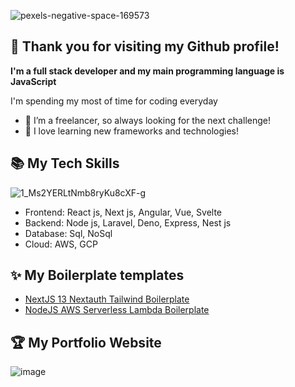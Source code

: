 ![pexels-negative-space-169573](https://user-images.githubusercontent.com/55793602/188342392-72fd7a0c-1a43-4b9b-83d9-3765499a634c.jpg)

## 👋 Thank you for visiting my Github profile!


**I'm a full stack developer and my main programming language is JavaScript**

I'm spending my most of time for coding everyday
- 🔭 I’m a freelancer, so always looking for the next challenge!
- 🌱 I love learning new frameworks and technologies!


## 📚 My Tech Skills
![1_Ms2YERLtNmb8ryKu8cXF-g](https://user-images.githubusercontent.com/55793602/188342247-ebc881d2-231b-4618-8b95-90a432d97b95.png)

- Frontend: React js, Next js, Angular, Vue, Svelte
- Backend: Node js, Laravel, Deno, Express, Nest js
- Database: Sql, NoSql
- Cloud: AWS, GCP

## ✨ My Boilerplate templates

- [NextJS 13 Nextauth Tailwind Boilerplate](https://github.com/jdawkinsdew/nextjs-tailwind-boilerplate)
- [NodeJS AWS Serverless Lambda Boilerplate](https://github.com/jdawkinsdew/nodejs-lambda-serverless-boilerplate)


## 🏆 My Portfolio Website
![image](https://user-images.githubusercontent.com/55793602/188342874-b28b22b8-67a0-4efe-ba3b-4f1d4850261a.png)

